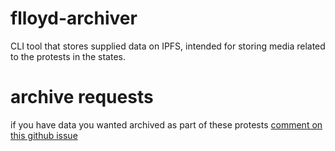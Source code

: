 # flloyd-archiver

CLI tool that stores supplied data on IPFS, intended for storing media related to the protests in the states.

# archive requests

if you have data you wanted archived as part of these protests [comment on this github issue](https://github.com/bonedaddy/flloyd-archiver/issues/2)
